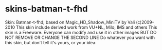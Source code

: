 # skins-batman-t-fhd
Skin: Batman-t-fhd, based on Magic_HD_Shadow_MiniTV by Vali (c)2009-2010 This skin include derived work from VU+NL, Milo, IMS and others This skin is a Freeware. Everyone can modify and use it in other images BUT DO NOT REMOVE OR CHANGE THE SECOND LINE Do whatever you want with this skin, but don't tell it's yours, or your idea
